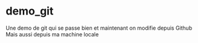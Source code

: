 # demo_git
Une demo de git qui se passe bien 
et maintenant on modifie depuis Github
Mais aussi depuis ma machine locale